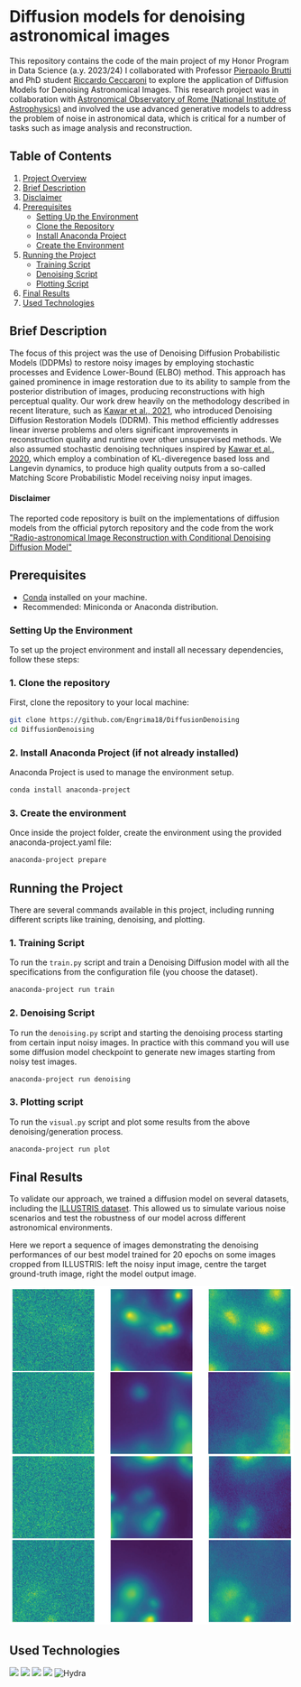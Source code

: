 # Diffusion models for denoising astronomical images

This repository contains the code of the main project of my Honor Program in Data Science (a.y. 2023/24) I collaborated with Professor [Pierpaolo Brutti](https://phd.uniroma1.it/web/PIERPAOLO-BRUTTI_nC1622_IT.aspx) and PhD student [Riccardo Ceccaroni](https://github.com/riccardoc95) to explore the application of Diffusion Models for Denoising Astronomical Images. This research project was in collaboration with [Astronomical Observatory of Rome (National Institute of Astrophysics)](https://www.oa-roma.inaf.it/) and involved the use advanced generative models to address the problem of noise in astronomical data, which is critical for a number of tasks such as image analysis and reconstruction.

## Table of Contents

1. [Project Overview](#diffusion-models-for-denoising-astronomical-images)  
2. [Brief Description](#brief-description)  
3. [Disclaimer](#disclaimer)  
4. [Prerequisites](#prerequisites)  
   - [Setting Up the Environment](#setting-up-the-environment)
   - [Clone the Repository](#1-clone-the-repository)
   - [Install Anaconda Project](#2-install-anaconda-project)
   - [Create the Environment](#3-create-the-environment)  
5. [Running the Project](#running-the-project)  
   - [Training Script](#1-training-script)  
   - [Denoising Script](#2-denoising-script)  
   - [Plotting Script](#3-plotting-script)  
6. [Final Results](#final-results)  
7. [Used Technologies](#used-technologies)

## Brief Description

The focus of this project was the use of Denoising Diffusion Probabilistic Models
(DDPMs) to restore noisy images by employing stochastic processes and Evidence
Lower-Bound (ELBO) method. This approach has gained prominence in image
restoration due to its ability to sample from the posterior distribution of images, producing
reconstructions with high perceptual quality. Our work drew heavily on the
methodology described in recent literature, such as [Kawar et al., 2021](https://arxiv.org/abs/2201.11793), who introduced Denoising Diffusion
Restoration Models (DDRM). This method efficiently addresses linear inverse
problems and o!ers significant improvements in reconstruction quality and runtime
over other unsupervised methods.
We also assumed stochastic denoising techniques inspired by [Kawar et al., 2020](https://arxiv.org/abs/2101.09552), which employ a
combination of KL-diveregence based loss and Langevin dynamics, to produce high quality
outputs from a so-called Matching Score Probabilistic Model receiving noisy
input images.

#### Disclaimer

The reported code repository is built on the implementations of diffusion models from the official pytorch repository and the code from the work ["Radio-astronomical Image Reconstruction with Conditional
Denoising Diffusion Model"](https://github.com/MariiaDrozdova/diffusion-for-sources-characterisation)

## Prerequisites

- [Conda](https://docs.conda.io/en/latest/miniconda.html) installed on your machine.
- Recommended: Miniconda or Anaconda distribution.

### Setting Up the Environment

To set up the project environment and install all necessary dependencies, follow these steps:

### 1. Clone the repository

First, clone the repository to your local machine:

```bash
git clone https://github.com/Engrima18/DiffusionDenoising
cd DiffusionDenoising
```

### 2. Install Anaconda Project (if not already installed)

Anaconda Project is used to manage the environment setup.

```bash
conda install anaconda-project
```

### 3. Create the environment

Once inside the project folder, create the environment using the provided anaconda-project.yaml file:

```bash
anaconda-project prepare
```

## Running the Project

There are several commands available in this project, including running different scripts like training, denoising, and plotting.

### 1. Training Script

To run the `train.py` script and train a Denoising Diffusion model with all the specifications from the configuration file (you choose the dataset).

```bash
anaconda-project run train
```

### 2. Denoising Script

To run the `denoising.py` script and starting the denoising process starting from certain input noisy images. In practice with this command you will use some diffusion model checkpoint to generate new images starting from noisy test images.

```bash
anaconda-project run denoising
```

### 3. Plotting script

To run the `visual.py` script and plot some results from the above denoising/generation process.

```bash
anaconda-project run plot
```

## Final Results

To validate our approach, we trained a diffusion model on several datasets, including
the [ILLUSTRIS dataset](https://www.illustris-project.org). This allowed us to simulate various noise scenarios
and test the robustness of our model across different astronomical environments.

Here we report a sequence of images demonstrating the denoising performances of our best model
trained for 20 epochs on some images cropped from ILLUSTRIS: left the noisy input image,
centre the target ground-truth image, right the model output image.

![alt text](plots\example.png)

## Used Technologies

![](https://img.shields.io/badge/Lightning-792DE4?style=for-the-badge&logo=lightning&logoColor=white) ![](https://img.shields.io/badge/PyTorch-EE4C2C?style=for-the-badge&logo=pytorch&logoColor=white) ![](https://img.shields.io/badge/Weights_&_Biases-FFBE00?style=for-the-badge&logo=WeightsAndBiases&logoColor=white) ![](https://img.shields.io/badge/conda-342B029.svg?&style=for-the-badge&logo=anaconda&logoColor=white) ![Hydra](https://img.shields.io/badge/Hydra-89CFF0?style=for-the-badge&logo=hyperland&logoColor=white)
